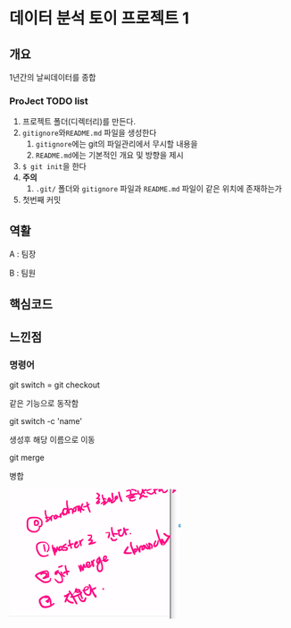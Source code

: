 # 데이터 분석 토이 프로젝트 1

## 개요

1년간의 날씨데이터를 종합



### ProJect TODO list

1. 프로젝트 폴더(디렉터리)를 만든다.
2. `gitignore`와`README.md` 파일을 생성한다
   1. `gitignore`에는 git의 파일관리에서 무시할 내용을
   2. `README.md`에는 기본적인 개요 및 방향을 제시
3. `$ git init`을 한다
4. **주의**
   1. `.git/` 폴더와 `gitignore` 파일과 `README.md` 파일이 같은 위치에 존재하는가
5. 첫번째 커밋

## 역활

A : 팀장

B : 팀원



## 핵심코드



## 느낀점





### 명령어

git switch = git checkout

같은 기능으로 동작함



git switch -c 'name' 

생성후 해당 이름으로 이동



 git merge 

병합



![image-20210604114637998](README.assets/image-20210604114637998.png)
